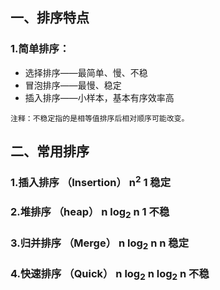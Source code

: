 ## 一、排序特点

### 1.简单排序：

- 选择排序——最简单、慢、不稳
- 冒泡排序——最慢、稳定
- 插入排序——小样本，基本有序效率高 





`注释：不稳定指的是相等值排序后相对顺序可能改变。`

## 二、常用排序

### 1.插入排序	（Insertion）	n<sup>2</sup>  			1	 		稳定

### 2.堆排序		（heap）			n log<sub>2</sub> n 	1			不稳

### 3.归并排序	（Merge）		n log<sub>2</sub> n 	n			 稳定

### 4.快速排序	（Quick）		 n log<sub>2</sub> n 	 log<sub>2</sub> n 	不稳

